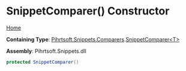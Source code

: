 # SnippetComparer\(\) Constructor

[Home](../../../../../README.md)

**Containing Type**: [Pihrtsoft.Snippets.Comparers](../../README.md)\.[SnippetComparer\<T>](../README.md)

**Assembly**: Pihrtsoft\.Snippets\.dll

```csharp
protected SnippetComparer()
```

